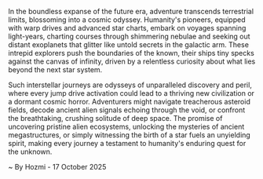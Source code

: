 
In the boundless expanse of the future era, adventure transcends terrestrial limits, blossoming into a cosmic odyssey. Humanity's pioneers, equipped with warp drives and advanced star charts, embark on voyages spanning light-years, charting courses through shimmering nebulae and seeking out distant exoplanets that glitter like untold secrets in the galactic arm. These intrepid explorers push the boundaries of the known, their ships tiny specks against the canvas of infinity, driven by a relentless curiosity about what lies beyond the next star system.

Such interstellar journeys are odysseys of unparalleled discovery and peril, where every jump drive activation could lead to a thriving new civilization or a dormant cosmic horror. Adventurers might navigate treacherous asteroid fields, decode ancient alien signals echoing through the void, or confront the breathtaking, crushing solitude of deep space. The promise of uncovering pristine alien ecosystems, unlocking the mysteries of ancient megastructures, or simply witnessing the birth of a star fuels an unyielding spirit, making every journey a testament to humanity's enduring quest for the unknown.

~ By Hozmi - 17 October 2025
